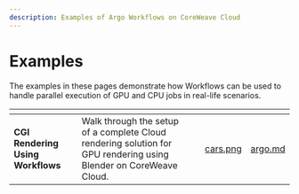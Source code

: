 ```yaml
---
description: Examples of Argo Workflows on CoreWeave Cloud
---
```


# Examples

The examples in these pages demonstrate how Workflows can be used to handle parallel execution of GPU and CPU jobs in real-life scenarios.

<table data-card-size="large" data-view="cards"><thead><tr><th></th><th></th><th></th><th data-hidden data-card-cover data-type="files"></th><th data-hidden data-card-target data-type="content-ref"></th></tr></thead><tbody><tr><td><strong>CGI Rendering Using Workflows</strong></td><td>Walk through the setup of a complete Cloud rendering solution for GPU rendering using Blender on CoreWeave Cloud.</td><td></td><td><a href="../../.gitbook/assets/cars.png">cars.png</a></td><td><a href="../../../workflows/argo.md">argo.md</a></td></tr></tbody></table>
